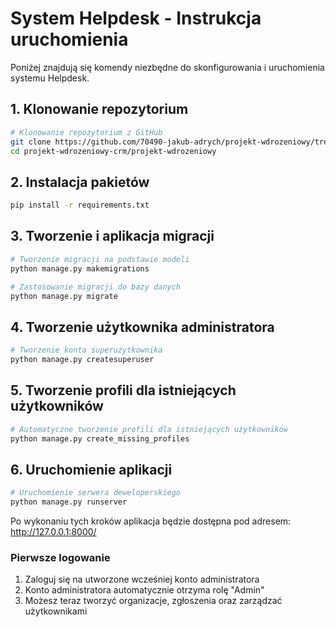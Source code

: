 # System Helpdesk - Instrukcja uruchomienia

Poniżej znajdują się komendy niezbędne do skonfigurowania i uruchomienia systemu Helpdesk.

## 1. Klonowanie repozytorium

```bash
# Klonowanie repozytorium z GitHub
git clone https://github.com/70490-jakub-adrych/projekt-wdrozeniowy/tree/main
cd projekt-wdrozeniowy-crm/projekt-wdrozeniowy
```

## 2. Instalacja pakietów

```bash
pip install -r requirements.txt
```

## 3. Tworzenie i aplikacja migracji

```bash
# Tworzenie migracji na podstawie modeli
python manage.py makemigrations

# Zastosowanie migracji do bazy danych
python manage.py migrate
```

## 4. Tworzenie użytkownika administratora

```bash
# Tworzenie konta superużytkownika
python manage.py createsuperuser
```

## 5. Tworzenie profili dla istniejących użytkowników

```bash
# Automatyczne tworzenie profili dla istniejących użytkowników
python manage.py create_missing_profiles
```

## 6. Uruchomienie aplikacji

```bash
# Uruchomienie serwera deweloperskiego
python manage.py runserver
```

Po wykonaniu tych kroków aplikacja będzie dostępna pod adresem: http://127.0.0.1:8000/

### Pierwsze logowanie

1. Zaloguj się na utworzone wcześniej konto administratora
2. Konto administratora automatycznie otrzyma rolę "Admin"
3. Możesz teraz tworzyć organizacje, zgłoszenia oraz zarządzać użytkownikami
